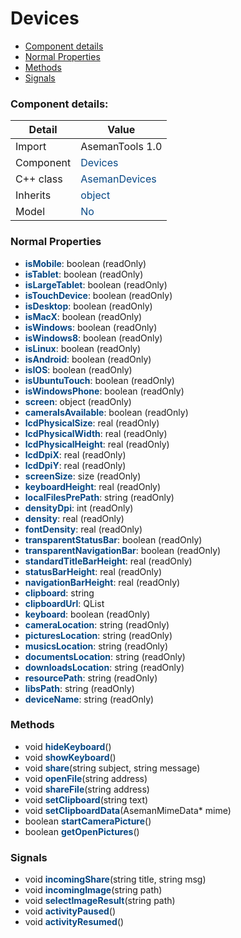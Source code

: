 # Devices

 * [Component details](#component-details)
 * [Normal Properties](#normal-properties)
 * [Methods](#methods)
 * [Signals](#signals)


### Component details:

|Detail|Value|
|------|-----|
|Import|AsemanTools 1.0|
|Component|<font color='#074885'>Devices</font>|
|C++ class|<font color='#074885'>AsemanDevices</font>|
|Inherits|<font color='#074885'>object</font>|
|Model|<font color='#074885'>No</font>|


### Normal Properties

* <font color='#074885'><b>isMobile</b></font>: boolean (readOnly)
* <font color='#074885'><b>isTablet</b></font>: boolean (readOnly)
* <font color='#074885'><b>isLargeTablet</b></font>: boolean (readOnly)
* <font color='#074885'><b>isTouchDevice</b></font>: boolean (readOnly)
* <font color='#074885'><b>isDesktop</b></font>: boolean (readOnly)
* <font color='#074885'><b>isMacX</b></font>: boolean (readOnly)
* <font color='#074885'><b>isWindows</b></font>: boolean (readOnly)
* <font color='#074885'><b>isWindows8</b></font>: boolean (readOnly)
* <font color='#074885'><b>isLinux</b></font>: boolean (readOnly)
* <font color='#074885'><b>isAndroid</b></font>: boolean (readOnly)
* <font color='#074885'><b>isIOS</b></font>: boolean (readOnly)
* <font color='#074885'><b>isUbuntuTouch</b></font>: boolean (readOnly)
* <font color='#074885'><b>isWindowsPhone</b></font>: boolean (readOnly)
* <font color='#074885'><b>screen</b></font>: object (readOnly)
* <font color='#074885'><b>cameraIsAvailable</b></font>: boolean (readOnly)
* <font color='#074885'><b>lcdPhysicalSize</b></font>: real (readOnly)
* <font color='#074885'><b>lcdPhysicalWidth</b></font>: real (readOnly)
* <font color='#074885'><b>lcdPhysicalHeight</b></font>: real (readOnly)
* <font color='#074885'><b>lcdDpiX</b></font>: real (readOnly)
* <font color='#074885'><b>lcdDpiY</b></font>: real (readOnly)
* <font color='#074885'><b>screenSize</b></font>: size (readOnly)
* <font color='#074885'><b>keyboardHeight</b></font>: real (readOnly)
* <font color='#074885'><b>localFilesPrePath</b></font>: string (readOnly)
* <font color='#074885'><b>densityDpi</b></font>: int (readOnly)
* <font color='#074885'><b>density</b></font>: real (readOnly)
* <font color='#074885'><b>fontDensity</b></font>: real (readOnly)
* <font color='#074885'><b>transparentStatusBar</b></font>: boolean (readOnly)
* <font color='#074885'><b>transparentNavigationBar</b></font>: boolean (readOnly)
* <font color='#074885'><b>standardTitleBarHeight</b></font>: real (readOnly)
* <font color='#074885'><b>statusBarHeight</b></font>: real (readOnly)
* <font color='#074885'><b>navigationBarHeight</b></font>: real (readOnly)
* <font color='#074885'><b>clipboard</b></font>: string
* <font color='#074885'><b>clipboardUrl</b></font>: QList<QUrl>
* <font color='#074885'><b>keyboard</b></font>: boolean (readOnly)
* <font color='#074885'><b>cameraLocation</b></font>: string (readOnly)
* <font color='#074885'><b>picturesLocation</b></font>: string (readOnly)
* <font color='#074885'><b>musicsLocation</b></font>: string (readOnly)
* <font color='#074885'><b>documentsLocation</b></font>: string (readOnly)
* <font color='#074885'><b>downloadsLocation</b></font>: string (readOnly)
* <font color='#074885'><b>resourcePath</b></font>: string (readOnly)
* <font color='#074885'><b>libsPath</b></font>: string (readOnly)
* <font color='#074885'><b>deviceName</b></font>: string (readOnly)


### Methods

 * void <font color='#074885'><b>hideKeyboard</b></font>()
 * void <font color='#074885'><b>showKeyboard</b></font>()
 * void <font color='#074885'><b>share</b></font>(string subject, string message)
 * void <font color='#074885'><b>openFile</b></font>(string address)
 * void <font color='#074885'><b>shareFile</b></font>(string address)
 * void <font color='#074885'><b>setClipboard</b></font>(string text)
 * void <font color='#074885'><b>setClipboardData</b></font>(AsemanMimeData* mime)
 * boolean <font color='#074885'><b>startCameraPicture</b></font>()
 * boolean <font color='#074885'><b>getOpenPictures</b></font>()


### Signals

 * void <font color='#074885'><b>incomingShare</b></font>(string title, string msg)
 * void <font color='#074885'><b>incomingImage</b></font>(string path)
 * void <font color='#074885'><b>selectImageResult</b></font>(string path)
 * void <font color='#074885'><b>activityPaused</b></font>()
 * void <font color='#074885'><b>activityResumed</b></font>()


